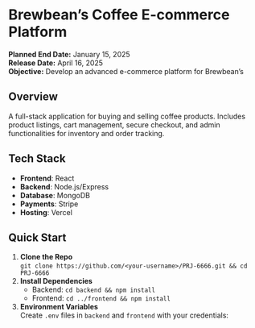 # Brewbean’s Coffee E-commerce Platform

**Planned End Date:** January 15, 2025  
**Release Date:** April 16, 2025  
**Objective:** Develop an advanced e-commerce platform for Brewbean’s

## Overview
A full-stack application for buying and selling coffee products. Includes product listings, cart management, secure checkout, and admin functionalities for inventory and order tracking.

## Tech Stack
- **Frontend**: React
- **Backend**: Node.js/Express  
- **Database**: MongoDB
- **Payments**: Stripe
- **Hosting**: Vercel

## Quick Start
1. **Clone the Repo**  
   `git clone https://github.com/<your-username>/PRJ-6666.git && cd PRJ-6666`
2. **Install Dependencies**  
   - Backend: `cd backend && npm install`
   - Frontend: `cd ../frontend && npm install`
3. **Environment Variables**  
   Create `.env` files in `backend` and `frontend` with your credentials:
